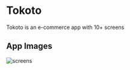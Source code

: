 # Tokoto

Tokoto is an e-commerce app with 10+ screens

## App Images
![screens](https://user-images.githubusercontent.com/71263421/126197753-50f68fe1-0d6e-41a0-8c4c-32e90c9ff990.jpg)
